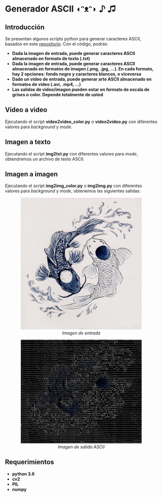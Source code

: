 # Generador ASCII ◖ᵔᴥᵔ◗ ♪ ♫

## Introducción

Se presentan algunos scripts python para generar caracteres ASCII, basados en este [repositorio](https://github.com/uvipen/ASCII-generator).  Con el código, podrás:
* **Dada la imagen de entrada, puede generar caracteres ASCII almacenado en formato de texto (.txt)**
* **Dada la imagen de entrada, puede generar caracteres ASCII almacenado en formatos de imagen (.png, .jpg, ...). En cada formato, hay 2 opciones: fondo negro y caracteres blancos, o viceversa**
* **Dado un video de entrada, puede generar arte ASCII almacenado en formatos de video (.avi, .mp4, ...)**
* **Las salidas de video/imagen pueden estar en formato de escala de grises o color. Depende totalmente de usted**

## Video a video
Ejecutando el script **video2video_color.py** o **video2video.py** con diferentes valores para *background* y *mode*.

## Imagen a texto
Ejecutando el script **img2txt.py** con diferentes valores para *mode*, obtendremos un archivo de texto ASCII.

## Imagen a imagen
Ejecutando el script **img2img_color.py** o **img2img.py** con diferentes valores para *background* y *mode*, obtenemos las siguientes salidas:
<p align="center">
  <img src="demo/input.jpg" width=400><br/>
  <i>Imagen de entrada</i>
</p>

<p align="center">
  <img src="demo/output_100.jpg" width=400><br/>
  <i>Imagen de salida ASCII</i>
</p>


## Requerimientos

* **python 3.6**
* **cv2**
* **PIL** 
* **numpy**

